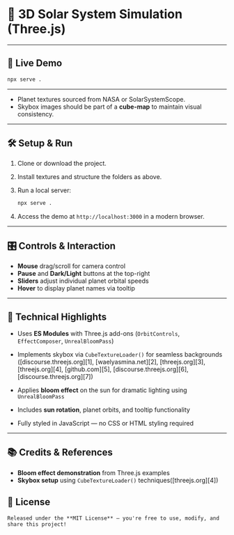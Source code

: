 
# 🌌 3D Solar System Simulation (Three.js)


---


## 🚀 Live Demo

```bash
npx serve .
````

---


* Planet textures sourced from NASA or SolarSystemScope.
* Skybox images should be part of a **cube-map** to maintain visual consistency.

---

## 🛠️ Setup & Run

1. Clone or download the project.

2. Install textures and structure the folders as above.

3. Run a local server:

   ```bash
   npx serve .
   ```

4. Access the demo at `http://localhost:3000` in a modern browser.

---

## 🎛️ Controls & Interaction

* **Mouse** drag/scroll for camera control
* **Pause** and **Dark/Light** buttons at the top-right
* **Sliders** adjust individual planet orbital speeds
* **Hover** to display planet names via tooltip

---

## 🧠 Technical Highlights

* Uses **ES Modules** with Three.js add-ons (`OrbitControls`, `EffectComposer`, `UnrealBloomPass`)

* Implements skybox via `CubeTextureLoader()` for seamless backgrounds ([discourse.threejs.org][1], [waelyasmina.net][2], [threejs.org][3], [threejs.org][4], [github.com][5], [discourse.threejs.org][6], [discourse.threejs.org][7])

* Applies **bloom effect** on the sun for dramatic lighting using `UnrealBloomPass`&#x20;

* Includes **sun rotation**, planet orbits, and tooltip functionality

* Fully styled in JavaScript — no CSS or HTML styling required

---

## 📚 Credits & References

* **Bloom effect demonstration** from Three.js examples 
* **Skybox setup** using `CubeTextureLoader()` techniques([threejs.org][4])



## 🧾 License
```
Released under the **MIT License** — you're free to use, modify, and share this project!
```


